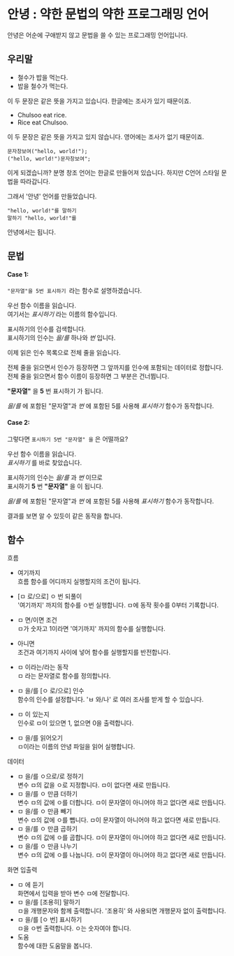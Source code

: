 # 안녕 : 약한 문법의 약한 프로그래밍 언어
안녕은 어순에 구애받지 않고 문법을 쓸 수 있는 프로그래밍 언어입니다.

## 우리말
 * 철수가 밥을 먹는다.
 * 밥을 철수가 먹는다.  

이 두 문장은 같은 뜻을 가지고 있습니다. 한글에는 조사가 있기 때문이죠.

 * Chulsoo eat rice.
 * Rice eat Chulsoo.  

이 두 문장은 같은 뜻을 가지고 있지 않습니다. 영어에는 조사가 없기 때문이죠.

```창조
문자창보여("hello, world!");
("hello, world!")문자창보여";
```

이게 되겠습니까? 
분명 창조 언어는 한글로 만들어져 있습니다. 하지만 C언어 스타일 문법을 따라갑니다.

그래서 '안녕' 언어를 만들었습니다.

```안녕
"hello, world!"를 말하기
말하기 "hello, world!"를
```

안녕에서는 됩니다.

## 문법

#### Case 1:
```"문자열"을 5번 표시하기 ```라는 함수로 설명하겠습니다.

우선 함수 이름을 읽습니다.  
여기서는 _표시하기_ 라는 이름의 함수입니다.

표시하기의 인수를 검색합니다.  
표시하기의 인수는 _을/를_ 하나와 _번_ 입니다.

이제 읽은 인수 목록으로 전체 줄을 읽습니다.

전체 줄을 읽으면서 인수가 등장하면 그 앞까지를 인수에 포함되는 데이터로 정합니다.  
전체 줄을 읽으면서 함수 이름이 등장하면 그 부분은 건너뜁니다.

__"문자열"__ 을 __5__ 번 표시하기 가 됩니다.

_을/를_ 에 포함된 "문자열"과 _번_ 에 포함된 5를 사용해 *표시하기* 함수가 동작합니다.

#### Case 2:

그렇다면 ```표시하기 5번 "문자열" 을``` 은 어떨까요?

우선 함수 이름을 읽습니다.  
_표시하기_ 를 바로 찾았습니다.

표시하기의 인수는 _을/를_ 과 _번_ 이므로  
표시하기 __5__ 번 __"문자열"__ 을 이 됩니다.

_을/를_ 에 포함된 "문자열"과 _번_ 에 포함된 5를 사용해 *표시하기* 함수가 동작합니다.

결과를 보면 알 수 있듯이 같은 동작을 합니다.

## 함수


흐름  
* 여기까지  
흐름 함수를 어디까지 실행할지의 조건이 됩니다.  

* [ㅁ 로/으로] ㅇ 번 되풀이  
'여기까지' 까지의 함수를 ㅇ번 실행합니다. ㅁ에 동작 횟수를 0부터 기록합니다.  
* ㅁ 면/이면 조건  
ㅁ가 숫자고 1이라면 '여기까지' 까지의 함수를 실행합니다.  
* 아니면  
조건과 여기까지 사이에 넣어 함수를 실행할지를 반전합니다.  

* ㅁ 이라는/라는 동작  
ㅁ 라는 문자열로 함수를 정의합니다.  
* ㅁ 을/를 [ㅇ 로/으로] 인수  
함수의 인수를 설정합니다. 'ㅂ 와/나' 로 여러 조사를 받게 할 수 있습니다.  
* ㅁ 이 있는지  
인수로 ㅁ이 있으면 1, 없으면 0을 출력합니다.  

* ㅁ 을/를 읽어오기  
ㅁ이라는 이름의 안녕 파일을 읽어 실행합니다.  

데이터  
* ㅁ 을/를 ㅇ으로/로 정하기  
변수 ㅁ의 값을 ㅇ로 지정합니다. ㅁ이 없다면 새로 만듭니다.  
* ㅁ 을/를 ㅇ 만큼 더하기  
변수 ㅁ의 값에 ㅇ를 더합니다. ㅁ이 문자열이 아니어야 하고 없다면 새로 만듭니다.  
* ㅁ 을/를 ㅇ 만큼 빼기  
변수 ㅁ의 값에 ㅇ를 뺍니다. ㅁ이 문자열이 아니어야 하고 없다면 새로 만듭니다.  
* ㅁ 을/를 ㅇ 만큼 곱하기  
변수 ㅁ의 값에 ㅇ를 곱합니다. ㅁ이 문자열이 아니어야 하고 없다면 새로 만듭니다.  
* ㅁ 을/를 ㅇ 만큼 나누기  
변수 ㅁ의  값에 ㅇ를 나눕니다. ㅁ이 문자열이 아니어야 하고 없다면 새로 만듭니다.  

화면 입출력  
* ㅁ 에 듣기  
화면에서 입력을 받아 변수 ㅁ에 전달합니다.  
* ㅁ 을/를 [조용히] 말하기  
ㅁ을 개행문자와 함께 출력합니다. '조용히' 와 사용되면 개행문자 없이 출력합니다.  
* ㅁ 을/를 [ㅇ 번] 표시하기  
ㅁ을 ㅇ번 출력합니다. ㅇ는 숫자여야 합니다.  
* 도움  
함수에 대한 도움말을 봅니다.  
    